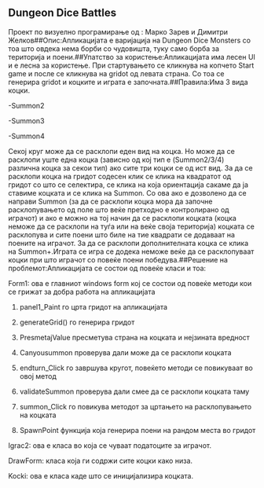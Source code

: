 ﻿## Dungeon Dice Battles

Проект по визуелно програмирање од : Марко Зарев и Димитри Желков##Опис:Апликацијата е варијација на Dungeon Dice Monsters со тоа што овдека нема борби со чудовишта, туку само борба за територија и поени.##Упатство за користење:Апликацијата има лесен UI и е лесна за користење. При стартувањето се кликнува на копчето Start game и после се кликнува на gridot од левата страна. Со тоа се генерира gridot и коцките и играта е започната.##Правила:Има 3 вида коцки. 

-Summon2

-Summon3

-Summon4

Секој круг може да се расклопи еден вид на коцка. Но може да се расклопи уште една коцка (зависно од кој тип е (Summon2/3/4) различна коцка за секои тип) ако сите три коцки се од ист вид. За да се расклопи коцка на гридот содесен клик се клика на квадратот од гридот со што се селектира, се клика на која ориентација сакаме да ја ставиме коцката и се клика на Summon. Со ова ако е дозволено да се направи Summon (за да се расклопи коцка мора да започне расклопувањето од поле што веќе претходно е контролирано од играчот) и ако е можно на тој начин да се расклопи коцката (коцка неможе да се расклопи на туѓа или на веќе своја територија) коцката се расклопува и сите поени што биле на тие квадрати се додаваат на поените на играчот. За да се расклопи дополнителната коцка се клика на Summon+.Играта се игра се додека неможе веќе да се расклопуваат коцки при што играчот со повеќе поени победува.##Решение на проблемот:Апликацијата се состои од повеќе класи и тоа:

Form1: ова е главниот windows form кој се состои од повеќе методи кои се грижат за добра работа на апликацијата

1. panel1_Paint го црта гридот на апликацијата

2. generateGrid() го генерира гридот

3. PresmetajValue пресметува страна на коцката и нејзината вредност

4. Canyousummon проверува дали може да се расклопи коцката

5. endturn_Click го завршува кругот, повеќето методи се повикуваат во овој метод

6. validateSummon проверува дали смее да се расклопи коцката таму

7. summon_Click го повикува методот за цртањето на расклопувањето на коцката

8. SpawnPoint функција која генерира поени на рандом места во гридот

Igrac2: ова е класа во која се чуваат податоците за играчот.

DrawForm: класа која ги содржи сите коцки како низа.

Kocki: ова е класа каде што се иницијализира коцката.